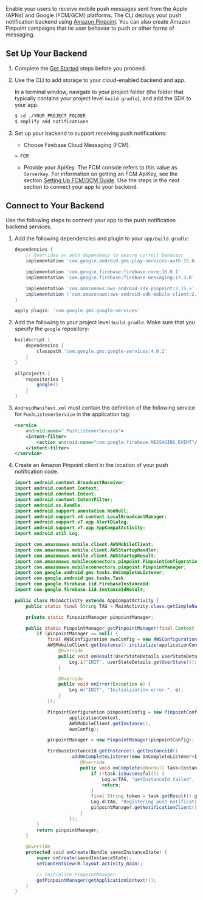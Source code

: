 Enable your users to receive mobile push messages sent from the Apple (APNs) and Google (FCM/GCM) platforms. The CLI deploys your push notification backend using [Amazon Pinpoint](http://docs.aws.amazon.com/pinpoint/latest/developerguide/).
You can also create Amazon Pinpoint campaigns that tie user behavior to push or other forms of messaging.

## Set Up Your Backend

1. Complete the [Get Started](~/start/start.md) steps before you proceed.

2. Use the CLI to add storage to your cloud-enabled backend and app.

    In a terminal window, navigate to your project folder (the folder that typically contains your project level `build.gradle`), and add the SDK to your app.

    ```bash
    $ cd ./YOUR_PROJECT_FOLDER
    $ amplify add notifications
    ```

3. Set up your backend to support receiving push notifications:

    - Choose Firebase Cloud Messaging (FCM).

    ```
    > FCM
    ```

    - Provide your ApiKey. The FCM console refers to this value as `ServerKey`. For information on getting an FCM ApiKey, see the section [Setting Up FCM/GCM Guide](~/sdk/push-notifications/setup-push-service.md). Use the steps in the next section to connect your app to your backend.

## Connect to Your Backend

Use the following steps to connect your app to the push notification backend services.

1. Add the following dependencies and plugin to your `app/build.gradle`:

    ```groovy
    dependencies {
        // Overrides an auth dependency to ensure correct behavior
        implementation 'com.google.android.gms:play-services-auth:15.0.1'

        implementation 'com.google.firebase:firebase-core:16.0.1'
        implementation 'com.google.firebase:firebase-messaging:17.3.0'

        implementation 'com.amazonaws:aws-android-sdk-pinpoint:2.15.+'
        implementation ('com.amazonaws:aws-android-sdk-mobile-client:2.15.+@aar') { transitive = true }
    }

    apply plugin: 'com.google.gms.google-services'
    ```

2. Add the following to your project level `build.gradle`. Make sure that you specify the `google` repository:

    ```groovy
    buildscript {
        dependencies {
            classpath 'com.google.gms:google-services:4.0.1'
        }
    }

    allprojects {
        repositories {
            google()
        }
    }
    ```

3. `AndroidManifest.xml` must contain the definition of the following service for `PushListenerService` in the application tag:

    ```xml
    <service
        android:name=".PushListenerService">
        <intent-filter>
            <action android:name="com.google.firebase.MESSAGING_EVENT"/>
        </intent-filter>
    </service>
    ```

4. Create an Amazon Pinpoint client in the location of your push notification code.

    ```java
    import android.content.BroadcastReceiver;
    import android.content.Context;
    import android.content.Intent;
    import android.content.IntentFilter;
    import android.os.Bundle;
    import android.support.annotation.NonNull;
    import android.support.v4.content.LocalBroadcastManager;
    import android.support.v7.app.AlertDialog;
    import android.support.v7.app.AppCompatActivity;
    import android.util.Log;

    import com.amazonaws.mobile.client.AWSMobileClient;
    import com.amazonaws.mobile.client.AWSStartupHandler;
    import com.amazonaws.mobile.client.AWSStartupResult;
    import com.amazonaws.mobileconnectors.pinpoint.PinpointConfiguration;
    import com.amazonaws.mobileconnectors.pinpoint.PinpointManager;
    import com.google.android.gms.tasks.OnCompleteListener;
    import com.google.android.gms.tasks.Task;
    import com.google.firebase.iid.FirebaseInstanceId;
    import com.google.firebase.iid.InstanceIdResult;

    public class MainActivity extends AppCompatActivity {
        public static final String TAG = MainActivity.class.getSimpleName();

        private static PinpointManager pinpointManager;

        public static PinpointManager getPinpointManager(final Context applicationContext) {
            if (pinpointManager == null) {
                final AWSConfiguration awsConfig = new AWSConfiguration(applicationContext);
                AWSMobileClient.getInstance().initialize(applicationContext, awsConfig, new Callback<UserStateDetails>() {
                    @Override
                    public void onResult(UserStateDetails userStateDetails) {
                        Log.i("INIT", userStateDetails.getUserState());
                    }

                    @Override
                    public void onError(Exception e) {
                        Log.e("INIT", "Initialization error.", e);
                    }
                });

                PinpointConfiguration pinpointConfig = new PinpointConfiguration(
                        applicationContext,
                        AWSMobileClient.getInstance(),
                        awsConfig);

                pinpointManager = new PinpointManager(pinpointConfig);

                FirebaseInstanceId.getInstance().getInstanceId()
                        .addOnCompleteListener(new OnCompleteListener<InstanceIdResult>() {
                            @Override
                            public void onComplete(@NonNull Task<InstanceIdResult> task) {
                                if (!task.isSuccessful()) {
                                    Log.w(TAG, "getInstanceId failed", task.getException());
                                    return;
                                }
                                final String token = task.getResult().getToken();
                                Log.d(TAG, "Registering push notifications token: " + token);
                                pinpointManager.getNotificationClient().registerDeviceToken(token);
                            }
                        });
            }
            return pinpointManager;
        }

        @Override
        protected void onCreate(Bundle savedInstanceState) {
            super.onCreate(savedInstanceState);
            setContentView(R.layout.activity_main);

            // Initialize PinpointManager
            getPinpointManager(getApplicationContext());
        }
    }
    ```